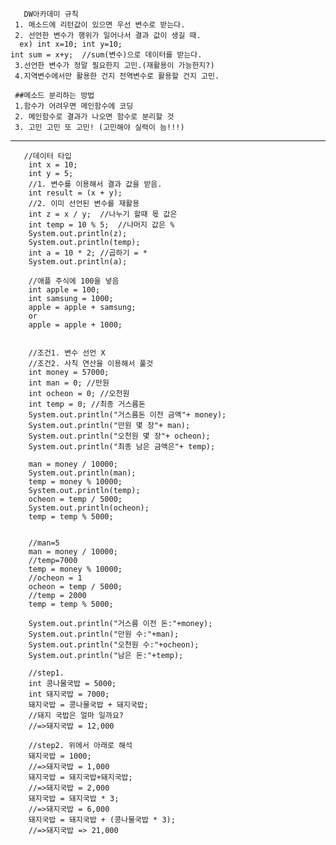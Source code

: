 	   DW아카데미 규칙
     1. 메소드에 리턴값이 있으면 우선 변수로 받는다.
     2. 선언한 변수가 행위가 일어나서 결과 값이 생길 때.
      ex) int x=10; int y=10; 
    int sum = x+y;  //sum(변수)으로 데이터를 받는다.
     3.선언한 변수가 정말 필요한지 고민.(재활용이 가능한지?)
     4.지역변수에서만 활용한 건지 전역변수로 활용할 건지 고민.

     ##메소드 분리하는 방법
     1.함수가 어려우면 메인함수에 코딩
     2. 메인함수로 결과가 나오면 함수로 분리할 것
     3. 고민 고민 또 고민! (고민해야 실력이 늠!!!)
---	   
	   
	   //데이터 타입 
		int x = 10;
		int y = 5;
        //1. 변수를 이용해서 결과 값을 받음.
		int result = (x + y);
		//2. 이미 선언된 변수를 재활용
		int z = x / y;  //나누기 할때 몫 값은
		int temp = 10 % 5;  //나머지 값은 %
		System.out.println(z);
		System.out.println(temp);
		int a = 10 * 2; //곱하기 = *
		System.out.println(a);
		
		//애플 주식에 100을 넣음
		int apple = 100;
		int samsung = 1000;
		apple = apple + samsung;
		or
		apple = apple + 1000;
        
        
        //조건1. 변수 선언 X
		//조건2. 사칙 연산을 이용해서 풀것
		int money = 57000;
		int man = 0; //만원
		int ocheon = 0; //오천원
		int temp = 0; //최종 거스름돈
		System.out.println("거스름돈 이전 금액"+ money);
		System.out.println("만원 몇 장"+ man);
		System.out.println("오천원 몇 장"+ ocheon);
		System.out.println("최종 남은 금액은"+ temp);
		
		man = money / 10000;
		System.out.println(man);
		temp = money % 10000;
		System.out.println(temp);
		ocheon = temp / 5000;
		System.out.println(ocheon);
		temp = temp % 5000;
		
		
		//man=5
		man = money / 10000;
		//temp=7000
		temp = money % 10000;
		//ocheon = 1
		ocheon = temp / 5000;
		//temp = 2000
		temp = temp % 5000;
		
		System.out.println("거스름 이전 돈:"+money);
		System.out.println("만원 수:"+man);
		System.out.println("오천원 수:"+ocheon);
		System.out.println("남은 돈:"+temp);
		
		//step1.
		int 콩나물국밥 = 5000;
		int 돼지국밥 = 7000;
		돼지국밥 = 콩나물국밥 + 돼지국밥;
		//돼지 국밥은 얼마 일까요?
		//=>돼지국밥 = 12,000
		
		//step2. 위에서 아래로 해석
		돼지국밥 = 1000;
		//=>돼지국밥 = 1,000
		돼지국밥 = 돼지국밥+돼지국밥;
		//=>돼지국밥 = 2,000
		돼지국밥 = 돼지국밥 * 3;
		//=>돼지국밥 = 6,000
		돼지국밥 = 돼지국밥 + (콩나물국밥 * 3);
		//=>돼지국밥 => 21,000
		